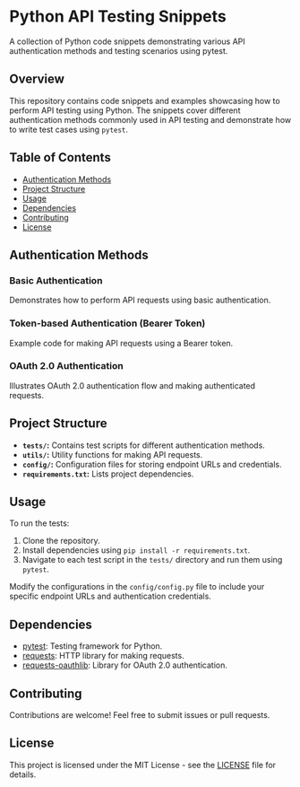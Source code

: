 # Python API Testing Snippets

A collection of Python code snippets demonstrating various API authentication methods and testing scenarios using pytest.

## Overview

This repository contains code snippets and examples showcasing how to perform API testing using Python. The snippets cover different authentication methods commonly used in API testing and demonstrate how to write test cases using `pytest`.

## Table of Contents

- [Authentication Methods](#authentication-methods)
- [Project Structure](#project-structure)
- [Usage](#usage)
- [Dependencies](#dependencies)
- [Contributing](#contributing)
- [License](#license)

## Authentication Methods

### Basic Authentication
Demonstrates how to perform API requests using basic authentication.

### Token-based Authentication (Bearer Token)
Example code for making API requests using a Bearer token.

### OAuth 2.0 Authentication
Illustrates OAuth 2.0 authentication flow and making authenticated requests.

## Project Structure

- **`tests/`:** Contains test scripts for different authentication methods.
- **`utils/`:** Utility functions for making API requests.
- **`config/`:** Configuration files for storing endpoint URLs and credentials.
- **`requirements.txt`:** Lists project dependencies.

## Usage

To run the tests:
1. Clone the repository.
2. Install dependencies using `pip install -r requirements.txt`.
3. Navigate to each test script in the `tests/` directory and run them using `pytest`.

Modify the configurations in the `config/config.py` file to include your specific endpoint URLs and authentication credentials.

## Dependencies

- [pytest](https://pytest.org): Testing framework for Python.
- [requests](https://docs.python-requests.org): HTTP library for making requests.
- [requests-oauthlib](https://requests-oauthlib.readthedocs.io): Library for OAuth 2.0 authentication.

## Contributing

Contributions are welcome! Feel free to submit issues or pull requests.

## License

This project is licensed under the MIT License - see the [LICENSE](LICENSE) file for details.

